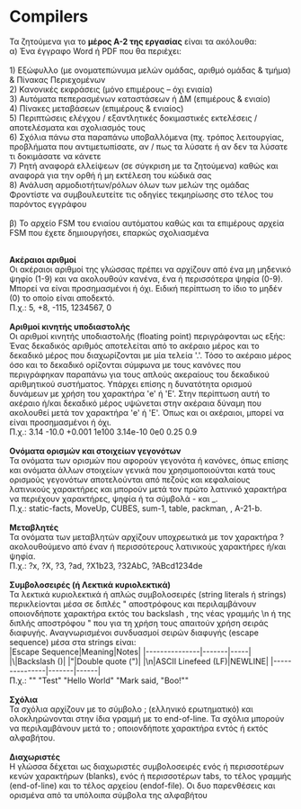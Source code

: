 # Compilers
Τα ζητούμενα για το **μέρος Α-2 της εργασίας** είναι τα ακόλουθα: <br>
α) Ένα έγγραφο Word ή PDF που θα περιέχει: <br>
<br> 1) Εξώφυλλο (με ονοματεπώνυμα μελών ομάδας, αριθμό ομάδας & τμήμα) & Πίνακας Περιεχομένων <br>
2) Κανονικές εκφράσεις (μόνο επιμέρους – όχι ενιαία) <br>
3) Αυτόματα πεπερασμένων καταστάσεων ή ΔΜ (επιμέρους & ενιαίο) <br>
4) Πίνακες μεταβάσεων (επιμέρους & ενιαίος) <br>
5) Περιπτώσεις ελέγχου / εξαντλητικές δοκιμαστικές εκτελέσεις / αποτελέσματα και σχολιασμός τους <br>
6) Σχόλια πάνω στα παραπάνω υποβαλλόμενα (πχ. τρόπος λειτουργίας, προβλήματα που αντιμετωπίσατε, αν / πως τα λύσατε ή αν δεν τα λύσατε τι δοκιμάσατε να κάνετε <br>
7) Ρητή αναφορά ελλείψεων (σε σύγκριση με τα ζητούμενα) καθώς και αναφορά για την ορθή ή μη εκτέλεση του κώδικά σας <br>
8) Ανάλυση αρμοδιοτήτων/ρόλων όλων των μελών της ομάδας <br>
 Φροντίστε να συμβουλευτείτε τις οδηγίες τεκμηρίωσης στο τέλος του παρόντος εγγράφου <br>
<br> β) Το αρχείο FSM του ενιαίου αυτόματου καθώς και τα επιμέρους αρχεία FSM που έχετε δημιουργήσει, επαρκώς σχολιασμένα <br>

<br> **Ακέραιοι αριθμοί** <br>
Οι ακέραιοι αριθμοί της γλώσσας πρέπει να αρχίζουν από ένα μη μηδενικό ψηφίο (1-9) και να ακολουθούν κανένα, ένα ή περισσότερα ψηφία (0-9). Μπορεί να είναι προσημασμένοι ή όχι. Ειδική περίπτωση το ίδιο το μηδέν (0) το οποίο είναι αποδεκτό.<br>
Π.χ.: 5, +8, -115, 1234567, 0 <br>
<br> **Αριθμοί κινητής υποδιαστολής** <br>
Οι αριθμοί κινητής υποδιαστολής (floating point) περιγράφονται ως εξής: Ένας δεκαδικός αριθμός αποτελείται από το ακέραιο μέρος και το δεκαδικό μέρος που διαχωρίζονται με μία τελεία '.'. Τόσο το ακέραιο μέρος όσο και το δεκαδικό ορίζονται σύμφωνα με τους κανόνες που περιγράφηκαν παραπάνω για τους απλούς ακεραίους του δεκαδικού αριθμητικού συστήματος. Υπάρχει επίσης η δυνατότητα ορισμού δυνάμεων με χρήση του χαρακτήρα 'e' ή 'E'. Στην περίπτωση αυτή το ακέραιο ή/και δεκαδικό μέρος υψώνεται στην ακέραια δύναμη που ακολουθεί μετά τον χαρακτήρα 'e' ή 'E'. Όπως και οι ακέραιοι, μπορεί να είναι προσημασμένοι ή όχι. <br>
Π.χ.: 3.14 -10.0 +0.001 1e100 3.14e-10 0e0 0.25 0.9 <br>
<br> **Ονόματα ορισμών και στοιχείων γεγονότων** <br>
Τα ονόματα των ορισμών που αφορούν γεγονότα ή κανόνες, όπως επίσης και ονόματα άλλων στοιχείων γενικά που χρησιμοποιούνται κατά τους ορισμούς γεγονότων αποτελούνται από πεζούς και κεφαλαίους λατινικούς χαρακτήρες και μπορούν μετά τον πρώτο λατινικό χαρακτήρα να περιέχουν χαρακτήρες, ψηφία ή τα σύμβολά - και _. <br>
Π.χ.: static-facts, MoveUp, CUBES, sum-1, table, packman, , A-21-b. <br>
<br> **Μεταβλητές** <br>
Τα ονόματα των μεταβλητών αρχίζουν υποχρεωτικά με τον χαρακτήρα ? ακολουθούμενο από έναν ή περισσότερους λατινικούς χαρακτήρες ή/και ψηφία. <br>
Π.χ.: ?x, ?X, ?3, ?ad, ?X1b23, ?32ΑbC, ?ABcd1234de <br>
<br> **Συμβολοσειρές (ή Λεκτικά κυριολεκτικά)** <br>
Τα λεκτικά κυριολεκτικά ή απλώς συμβολοσειρές (string literals ή strings) περικλείονται μέσα σε διπλές " αποστρόφους και περιλαμβάνουν οποιονδήποτε χαρακτήρα εκτός του backslash \, της νέας γραμμής \n ή της διπλής αποστρόφου " που για τη χρήση τους απαιτούν χρήση σειράς διαφυγής. Αναγνωρισμένοι συνδυασμοί σειρών διαφυγής (escape sequence) μέσα στα strings είναι: <br>
|Escape Sequence|Meaning|Notes|
|---------------|-------|-----|
|\\|Backslash (\)|
|\"|Double quote (")|
|\n|ASCII Linefeed (LF)|NEWLINE|
|---------------|-------|------|<br>
Π.χ.: "" "Test" "Hello World" "Mark said, \"Boo!\"" <br>
<br> **Σχόλια** <br>
Τα σχόλια αρχίζουν με το σύμβολο ; (ελληνικό ερωτηματικό) και ολοκληρώνονται στην ίδια γραμμή με το end-of-line. Τα σχόλια μπορούν να περιλαμβάνουν μετά το ; οποιονδήποτε χαρακτήρα εντός ή εκτός αλφαβήτου. <br>
<br> **Διαχωριστές** <br>
Η γλώσσα δέχεται ως διαχωριστές συμβολοσειρές ενός ή περισσοτέρων κενών χαρακτήρων (blanks), ενός ή περισσοτέρων tabs, το τέλος γραμμής (end-of-line) και το τέλος αρχείου (endof-file). Οι δυο παρενθέσεις και ορισμένα από τα υπόλοιπα σύμβολα της αλφαβήτου <br>
